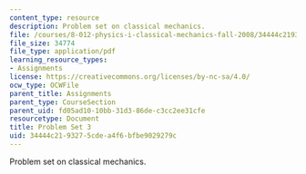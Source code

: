 ```yaml
---
content_type: resource
description: Problem set on classical mechanics.
file: /courses/8-012-physics-i-classical-mechanics-fall-2008/34444c2193275cdea4f6bfbe9029279c_ps3.pdf
file_size: 34774
file_type: application/pdf
learning_resource_types:
- Assignments
license: https://creativecommons.org/licenses/by-nc-sa/4.0/
ocw_type: OCWFile
parent_title: Assignments
parent_type: CourseSection
parent_uid: fd05ad10-10bb-31d3-86de-c3cc2ee31cfe
resourcetype: Document
title: Problem Set 3
uid: 34444c21-9327-5cde-a4f6-bfbe9029279c
---
```

Problem set on classical mechanics.